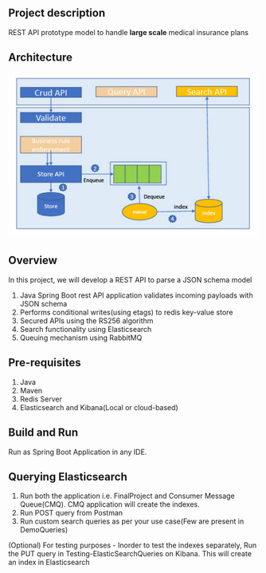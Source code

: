 ## Project description
REST API prototype model to handle **large scale** medical insurance plans

## Architecture  
![**Architecture**](https://github.com/jayanth-neu/medical-insurance-plans/blob/main/ArchitectureDiagram.jpg)


## Overview
In this project, we will develop a REST API to parse a JSON schema model
1. Java Spring Boot rest API application validates incoming payloads with JSON schema
2. Performs conditional writes(using etags) to redis key-value store
3. Secured APIs using the RS256 algorithm
4. Search functionality using Elasticsearch
5. Queuing mechanism using RabbitMQ
    
## Pre-requisites
1. Java
2. Maven 
3. Redis Server
4. Elasticsearch and Kibana(Local or cloud-based)

## Build and Run 
Run as Spring Boot Application in any IDE.

## Querying Elasticsearch
1. Run both the application i.e. FinalProject and Consumer Message Queue(CMQ). CMQ application will create the indexes.
2. Run POST query from Postman
3. Run custom search queries as per your use case(Few are present in DemoQueries)

(Optional) For testing purposes - Inorder to test the indexes separately, Run the PUT query in Testing-ElasticSearchQueries on Kibana. This will create an index in Elasticsearch
